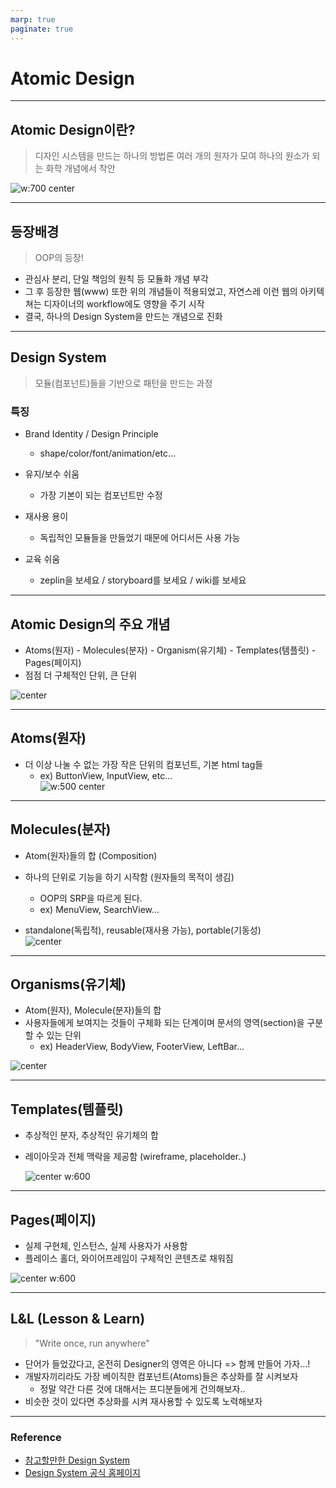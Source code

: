 ```yaml
---
marp: true
paginate: true
---
```

<!-- class: invert -->

<style>
img[alt~="center"] {
  display: block;
  margin: 0 auto;
}
</style>

# Atomic Design

---

## Atomic Design이란?

>디자인 시스템을 만드는 하나의 방법론
>여러 개의 원자가 모여 하나의 원소가 되는 화학 개념에서 착안

![w:700 center](https://tva1.sinaimg.cn/large/008i3skNgy1gsvsvr12p7j30sg0lcwgp.jpg)

---

## 등장배경

> OOP의 등장!

- 관심사 분리, 단일 책임의 원칙 등 모듈화 개념 부각
- 그 후 등장한 웹(www) 또한 위의 개념들이 적용되었고, 자연스레 이런 웹의 아키텍쳐는 디자이너의 workflow에도 영향을 주기 시작
- 결국, 하나의 Design System을 만드는 개념으로 진화

---

## Design System

> 모듈(컴포넌트)들을 기반으로 패턴을 만드는 과정

### 특징

- Brand Identity / Design Principle
  - shape/color/font/animation/etc...
  
- 유지/보수 쉬움
  - 가장 기본이 되는 컴포넌트만 수정
- 재사용 용이
  - 독립적인 모듈들을 만들었기 때문에 어디서든 사용 가능 
- 교육 쉬움
  - zeplin을 보세요 / storyboard를 보세요 / wiki를 보세요

---

## Atomic Design의 주요 개념

- Atoms(원자) - Molecules(분자) - Organism(유기체) - Templates(템플릿) - Pages(페이지)
- 점점 더 구체적인 단위, 큰 단위

![center](https://tva1.sinaimg.cn/large/008i3skNgy1gsvub4sw2zj31fc0gwdj6.jpg)

---
## Atoms(원자)

- 더 이상 나눌 수 없는 가장 작은 단위의 컴포넌트, 기본 html tag들
  - ex) ButtonView, InputView, etc...
  ![w:500 center](https://tva1.sinaimg.cn/large/008i3skNgy1gsvvrtnlboj314x0u076o.jpg)
---

## Molecules(분자)

- Atom(원자)들의 합 (Composition)

- 하나의 단위로 기능을 하기 시작함 (원자들의 목적이 생김)

  - OOP의 SRP을 따르게 된다.
  - ex) MenuView, SearchView...

- standalone(독립적), reusable(재사용 가능), portable(기동성)
![center](https://tva1.sinaimg.cn/large/008i3skNgy1gsvvqqee52j31960cqmyd.jpg)
---

## Organisms(유기체)

- Atom(원자), Molecule(분자)들의 합
- 사용자들에게 보여지는 것들이 구체화 되는 단계이며 문서의 영역(section)을 구분할 수 있는 단위
  - ex) HeaderView, BodyView, FooterView, LeftBar...

![center](https://tva1.sinaimg.cn/large/008i3skNgy1gsvvq1lo2tj31k406umxy.jpg)

---

## Templates(템플릿)

- 추상적인 분자, 추상적인 유기체의 합

- 레이아웃과 전체 맥락을 제공함 (wireframe, placeholder..)

  ![center w:600](https://tva1.sinaimg.cn/large/008i3skNgy1gsvvolcupqj312y0swtbu.jpg)

---
## Pages(페이지)

- 실제 구현체, 인스턴스, 실제 사용자가 사용함
- 플레이스 홀더, 와이어프레임이 구체적인 콘텐츠로 채워짐

![center w:600](https://tva1.sinaimg.cn/large/008i3skNgy1gsvvtmf5uzj312g0t6ago.jpg)

---

## L&L (Lesson & Learn)

> "Write once, run anywhere"

- 단어가 들었갔다고, 온전히 Designer의 영역은 아니다 => 함께 만들어 가자...!
- 개발자끼리라도 가장 베이직한 컴포넌트(Atoms)들은 추상화를 잘 시켜보자
  - 정말 약간 다른 것에 대해서는 프디분들에게 건의해보자..
- 비슷한 것이 있다면 추상화를 시켜 재사용할 수 있도록 노력해보자 

---

### Reference

- [참고할만한 Design System](https://designerup.co/blog/10-best-design-systems-and-how-to-learn-and-steal-from-them/) 
- [Design System 공식 홈페이지](https://bradfrost.com/blog/post/atomic-web-design/)
